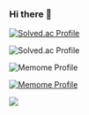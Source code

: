 ### Hi there 👋

[![Solved.ac Profile](http://mazassumnida.wtf/api/v2/generate_badge?boj=mimseong)](https://solved.ac/mimseong/)


![Solved.ac Profile](http://mazassumnida.wtf/api/v2/generate_badge?boj=mimseong)

![Memome Profile](https://memome-readme.herokuapp.com/v1/layout?id=jindo)

[![Memome Profile](https://memome-readme.herokuapp.com/v1/layout?id=jindo)](https://memome.be/jindo)

<a href="https://hits.seeyoufarm.com"><img src="https://hits.seeyoufarm.com/api/count/incr/badge.svg?url=https%3A%2F%2Fgithub.com%2Fmimseong&count_bg=%23030303&title_bg=%23555555&icon=&icon_color=%23FF6C6C&title=hits&edge_flat=false"/></a>
